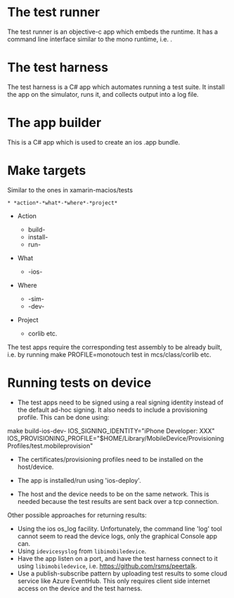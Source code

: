 # The test runner

The test runner is an objective-c app which embeds the runtime. It has a command line interface similar to the mono runtime, i.e.
<exe> <arguments>.

# The test harness

The test harness is a C# app which automates running a test suite. It
install the app on the simulator, runs it, and collects output into
a log file.

# The app builder

This is a C# app which is used to create an ios .app bundle.

# Make targets

Similar to the ones in xamarin-macios/tests

	* *action*-*what*-*where*-*project*

* Action

	* build-
	* install-
	* run-

* What

	* -ios-

* Where

	* -sim-
	* -dev-

* Project

	* corlib etc.

The test apps require the corresponding test assembly to be already
built, i.e. by running make PROFILE=monotouch test in mcs/class/corlib
etc.

# Running tests on device

* The test apps need to be signed using a real signing identity instead
of the default ad-hoc signing. It also needs to include a provisioning
profile. This can be done using:

make build-ios-dev-<app> IOS_SIGNING_IDENTITY="iPhone Developer: XXX" IOS_PROVISIONING_PROFILE="$HOME/Library/MobileDevice/Provisioning Profiles/test.mobileprovision"

* The certificates/provisioning profiles need to be installed on the
host/device.

* The app is installed/run using 'ios-deploy'.

* The host and the device needs to be on the same network. This is
needed because the test results are sent back over a tcp connection.

Other possible approaches for returning results:

* Using the ios os_log facility. Unfortunately, the command line 'log' tool cannot
seem to read the device logs, only the graphical Console app can.
* Using `idevicesyslog` from `libimobiledevice`.
* Have the app listen on a port, and have the test harness connect to it using
`libimobiledevice`, i.e. https://github.com/rsms/peertalk.
* Use a publish-subscribe pattern by uploading test results to some cloud service like
Azure EventHub. This only requires client side internet access on the device and
the test harness.
